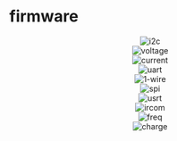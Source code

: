 # firmware

<div align="center">
    <img src="https://minimeter.github.io/i2c.jpg" alt="i2c">
</div>
<div align="center">
    <img src="https://minimeter.github.io/voltage.jpg" alt="voltage">
</div>
<div align="center">
    <img src="https://minimeter.github.io/current.jpg" alt="current">
</div>
<div align="center">
    <img src="https://minimeter.github.io/uart.jpg" alt="uart">
</div>
<div align="center">
    <img src="https://minimeter.github.io/onewire.jpg" alt="1-wire">
</div>
<div align="center">
    <img src="https://minimeter.github.io/spi.jpg" alt="spi">
</div>
<div align="center">
    <img src="https://minimeter.github.io/usrt.jpg" alt="usrt">
</div>
<div align="center">
    <img src="https://minimeter.github.io/ircom.jpg" alt="ircom">
</div>
<div align="center">
    <img src="https://minimeter.github.io/freq.jpg" alt="freq">
</div>
<div align="center">
    <img src="https://minimeter.github.io/charge.jpg" alt="charge">
</div>

